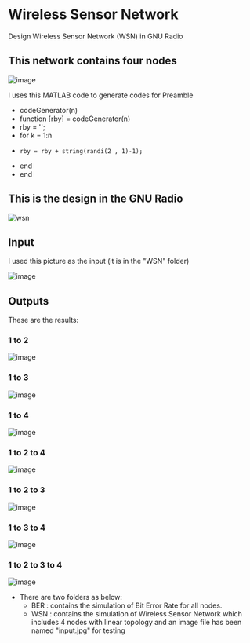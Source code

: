 # Wireless Sensor Network
Design Wireless Sensor Network (WSN) in GNU Radio

## This network contains four nodes
![image](https://user-images.githubusercontent.com/47606879/142787395-e59d46bc-81bb-441e-b433-e8f9bb8ee58a.png)

I uses this MATLAB code to generate codes for Preamble
- codeGenerator(n)
- function [rby] = codeGenerator(n)
- rby = '';
- for k = 1:n
-     rby = rby + string(randi(2 , 1)-1);
- end
- end


## This is the design in the GNU Radio

![wsn](https://user-images.githubusercontent.com/47606879/142787315-d31ce29b-b996-4495-b0ec-383100976764.png)


## Input
I used this picture as the input (it is in the "WSN" folder)

![image](https://user-images.githubusercontent.com/47606879/142787623-09c0ab2e-eebd-460b-81e7-e56433f869e4.png)

## Outputs
These are the results:
### 1 to 2
![image](https://user-images.githubusercontent.com/47606879/142787612-8b1ecb28-abd2-4d56-aa7d-34c57b3ab701.png)
### 1 to 3
![image](https://user-images.githubusercontent.com/47606879/142787637-bedfe883-c58e-4d3d-804e-42a9bee9521c.png)
### 1 to 4
![image](https://user-images.githubusercontent.com/47606879/142787649-73a78409-f6e0-4afd-8c44-d5a6c8731cee.png)

### 1 to 2 to 4
![image](https://user-images.githubusercontent.com/47606879/142787678-d6a42263-b7c1-4622-b472-e56792da61db.png)

### 1 to 2 to 3
![image](https://user-images.githubusercontent.com/47606879/142787697-a56fc784-a75c-4010-b09b-987f08ad31c1.png)

### 1 to 3 to 4
![image](https://user-images.githubusercontent.com/47606879/142787742-a96e5998-53db-4a82-869b-425ba9e7b5e1.png)

### 1 to 2 to 3 to 4
![image](https://user-images.githubusercontent.com/47606879/142787723-85062bed-d312-4faa-81bf-b53df09e2f6f.png)


* There are two folders as below:
	- BER : contains the simulation of Bit Error Rate for all nodes.
	- WSN : contains the simulation of Wireless Sensor Network which includes 4 nodes with linear topology 
		and an image file has been named "input.jpg" for testing
